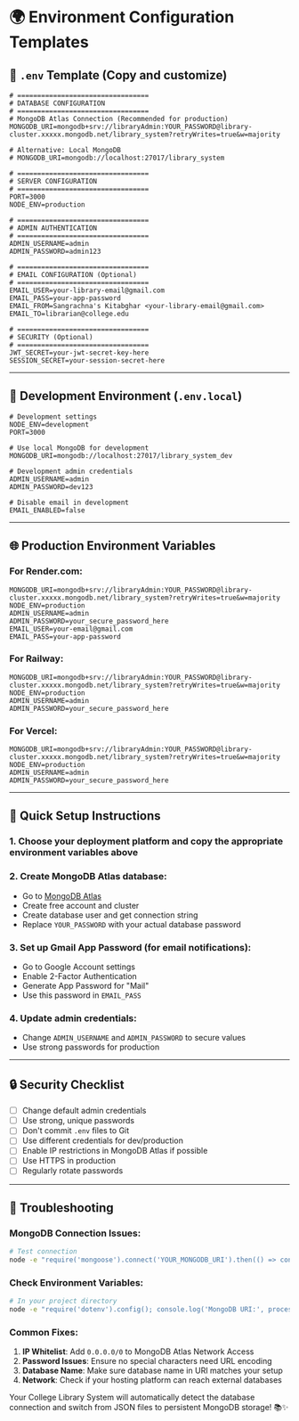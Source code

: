 # 🌍 Environment Configuration Templates

## 📁 `.env` Template (Copy and customize)

```env
# =================================
# DATABASE CONFIGURATION
# =================================
# MongoDB Atlas Connection (Recommended for production)
MONGODB_URI=mongodb+srv://libraryAdmin:YOUR_PASSWORD@library-cluster.xxxxx.mongodb.net/library_system?retryWrites=true&w=majority

# Alternative: Local MongoDB
# MONGODB_URI=mongodb://localhost:27017/library_system

# =================================
# SERVER CONFIGURATION
# =================================
PORT=3000
NODE_ENV=production

# =================================
# ADMIN AUTHENTICATION
# =================================
ADMIN_USERNAME=admin
ADMIN_PASSWORD=admin123

# =================================
# EMAIL CONFIGURATION (Optional)
# =================================
EMAIL_USER=your-library-email@gmail.com
EMAIL_PASS=your-app-password
EMAIL_FROM=Sangrachna's Kitabghar <your-library-email@gmail.com>
EMAIL_TO=librarian@college.edu

# =================================
# SECURITY (Optional)
# =================================
JWT_SECRET=your-jwt-secret-key-here
SESSION_SECRET=your-session-secret-here
```

---

## 🔧 Development Environment (`.env.local`)

```env
# Development settings
NODE_ENV=development
PORT=3000

# Use local MongoDB for development
MONGODB_URI=mongodb://localhost:27017/library_system_dev

# Development admin credentials
ADMIN_USERNAME=admin
ADMIN_PASSWORD=dev123

# Disable email in development
EMAIL_ENABLED=false
```

---

## 🌐 Production Environment Variables

### For Render.com:
```
MONGODB_URI=mongodb+srv://libraryAdmin:YOUR_PASSWORD@library-cluster.xxxxx.mongodb.net/library_system?retryWrites=true&w=majority
NODE_ENV=production
ADMIN_USERNAME=admin
ADMIN_PASSWORD=your_secure_password_here
EMAIL_USER=your-email@gmail.com
EMAIL_PASS=your-app-password
```

### For Railway:
```
MONGODB_URI=mongodb+srv://libraryAdmin:YOUR_PASSWORD@library-cluster.xxxxx.mongodb.net/library_system?retryWrites=true&w=majority
NODE_ENV=production
ADMIN_USERNAME=admin
ADMIN_PASSWORD=your_secure_password_here
```

### For Vercel:
```
MONGODB_URI=mongodb+srv://libraryAdmin:YOUR_PASSWORD@library-cluster.xxxxx.mongodb.net/library_system?retryWrites=true&w=majority
NODE_ENV=production
ADMIN_USERNAME=admin
ADMIN_PASSWORD=your_secure_password_here
```

---

## 🚀 Quick Setup Instructions

### 1. Choose your deployment platform and copy the appropriate environment variables above

### 2. Create MongoDB Atlas database:
- Go to [MongoDB Atlas](https://www.mongodb.com/atlas)
- Create free account and cluster
- Create database user and get connection string
- Replace `YOUR_PASSWORD` with your actual database password

### 3. Set up Gmail App Password (for email notifications):
- Go to Google Account settings
- Enable 2-Factor Authentication
- Generate App Password for "Mail"
- Use this password in `EMAIL_PASS`

### 4. Update admin credentials:
- Change `ADMIN_USERNAME` and `ADMIN_PASSWORD` to secure values
- Use strong passwords for production

---

## 🔒 Security Checklist

- [ ] Change default admin credentials
- [ ] Use strong, unique passwords
- [ ] Don't commit `.env` files to Git
- [ ] Use different credentials for dev/production
- [ ] Enable IP restrictions in MongoDB Atlas if possible
- [ ] Use HTTPS in production
- [ ] Regularly rotate passwords

---

## 🐛 Troubleshooting

### MongoDB Connection Issues:
```bash
# Test connection
node -e "require('mongoose').connect('YOUR_MONGODB_URI').then(() => console.log('✅ Connected')).catch(err => console.log('❌ Failed:', err.message))"
```

### Check Environment Variables:
```bash
# In your project directory
node -e "require('dotenv').config(); console.log('MongoDB URI:', process.env.MONGODB_URI ? 'Set' : 'Not set')"
```

### Common Fixes:
1. **IP Whitelist**: Add `0.0.0.0/0` to MongoDB Atlas Network Access
2. **Password Issues**: Ensure no special characters need URL encoding
3. **Database Name**: Make sure database name in URI matches your setup
4. **Network**: Check if your hosting platform can reach external databases

Your College Library System will automatically detect the database connection and switch from JSON files to persistent MongoDB storage! 📚✨
